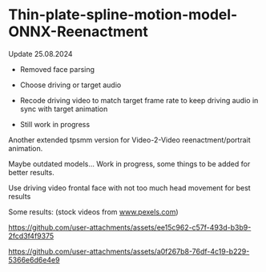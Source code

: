 # Thin-plate-spline-motion-model-ONNX-Reenactment
Update 25.08.2024


- Removed face parsing
- Choose driving or target audio
- Recode driving video to match target frame rate to keep driving audio in sync with target animation

- Still work in progress


Another extended tpsmm version for Video-2-Video reenactment/portrait animation.

Maybe outdated models... Work in progress, some things to be added for better results.

Use driving video frontal face with not too much head movement for best results

Some results: (stock videos from www.pexels.com)

https://github.com/user-attachments/assets/ee15c962-c57f-493d-b3b9-2fcd3f4f9375

https://github.com/user-attachments/assets/a0f267b8-76df-4c19-b229-5366e6d6e4e9




